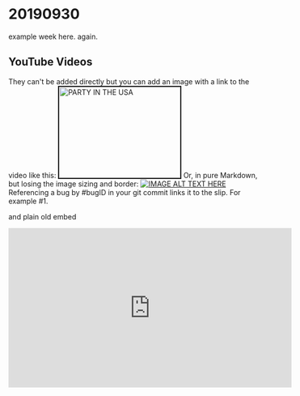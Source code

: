 
# 20190930

example week here. again.

## YouTube Videos
They can't be added directly but you can add an image with a link to the video like this:
<a href="http://www.youtube.com/watch?feature=player_embedded&v=M11SvDtPBhA
" target="_blank"><img src="http://img.youtube.com/vi/M11SvDtPBhA/0.jpg"
alt="PARTY IN THE USA" width="240" height="180" border="2" /></a>
Or, in pure Markdown, but losing the image sizing and border:
[![IMAGE ALT TEXT HERE](http://img.youtube.com/vi/M11SvDtPBhA/0.jpg)](http://www.youtube.com/watch?v=M11SvDtPBhA)
Referencing a bug by #bugID in your git commit links it to the slip. For example #1.

and plain old embed

<iframe width="560" height="315" src="https://www.youtube.com/embed/Wo0Q39adaw4" frameborder="0" allow="accelerometer; autoplay; encrypted-media; gyroscope; picture-in-picture" allowfullscreen></iframe>
<!--stackedit_data:
eyJoaXN0b3J5IjpbMTk2MTk4ODY4MV19
-->
